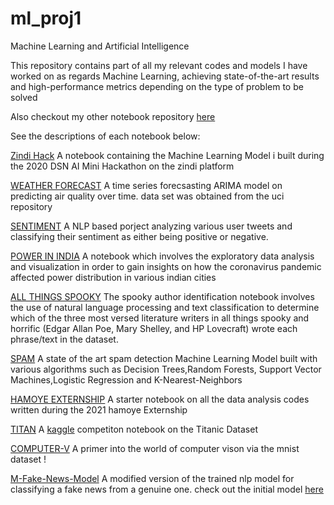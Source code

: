 # ml_proj1
Machine Learning and Artificial Intelligence

This repository contains part of all my relevant codes and models I have worked on as regards Machine Learning, achieving state-of-the-art results and high-performance metrics depending on the type of problem to be solved

Also checkout my other notebook repository [here](https://github.com/E-wave112/ml_proj_2)

See the descriptions of each  notebook below:


[Zindi Hack](https://github.com/E-wave112/ml_proj1/blob/master/DSNZINDI.ipynb) A notebook containing the Machine Learning Model i built during the  2020 DSN AI Mini Hackathon on the zindi platform


[WEATHER FORECAST](https://github.com/E-wave112/ml_proj1/blob/master/timeseries.ipynb) A time series forecsasting ARIMA model on predicting air quality over time. data set was obtained from the uci repository

[SENTIMENT](https://github.com/E-wave112/ml_proj1/blob/master/nlp.ipynb) A NLP based porject analyzing various user tweets and classifying their sentiment as either being positive or negative.

[POWER IN INDIA](https://github.com/E-wave112/ml_proj1/blob/master/tsaindia.ipynb) A notebook which involves the exploratory data analysis and visualization in order to gain insights on how the coronavirus pandemic affected power distribution in various indian cities

[ALL THINGS SPOOKY](https://github.com/E-wave112/ml_proj1/blob/master/spooknlp.ipynb) The spooky author identification notebook involves the use of natural language processing and text classification to determine which of the three most versed literature writers in all things spooky and horrific (Edgar Allan Poe, Mary Shelley, and HP Lovecraft) wrote each phrase/text in the dataset.

[SPAM](https://github.com/E-wave112/ml_proj1/blob/master/spamclassifier.ipynb) A state of the art spam detection Machine Learning Model built with various algorithms such as Decision Trees,Random Forests, Support Vector Machines,Logistic Regression and K-Nearest-Neighbors

[HAMOYE EXTERNSHIP](https://github.com/E-wave112/ml_proj1/blob/master/titanicsets.ipynbTitttps://github.com/E-wave112/ml_proj1/blob/master/hamoyemlcodeclub.ipynb) A starter notebook on all the data analysis codes written during the 2021 hamoye Externship

[TITAN](https://github.com/E-wave112/ml_proj1/blob/master/titanicsets.ipynb) A [kaggle](https://www.kaggle.com/) competiton notebook on the Titanic Dataset

[COMPUTER-V](https://github.com/E-wave112/ml_proj1/blob/master/cvvcnn.ipynb) A primer into the world of computer vison via the mnist dataset !

[M-Fake-News-Model](https://github.com/E-wave112/ml_proj1/blob/master/aws_nlp.ipynb) A modified version of the trained nlp model for classifying a fake news from a genuine one. check out the initial model [here](https://github.com/E-wave112/ml_proj_2/blob/master/fake_news_models.ipynb)

